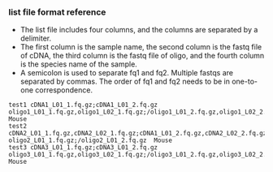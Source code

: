 ### list file format reference

- The list file includes four columns, and the columns are separated by a delimiter.
- The first column is the sample name, the second column is the fastq file of cDNA, the third column is the fastq file of oligo, and the fourth column is the species name of the sample.
- A semicolon is used to separate fq1 and fq2. Multiple fastqs are separated by commas. The order of fq1 and fq2 needs to be in one-to-one correspondence.
```shell
test1 cDNA1_L01_1.fq.gz;cDNA1_L01_2.fq.gz    oligo1_L01_1.fq.gz,oligo1_L02_1.fq.gz;/oligo1_L01_2.fq.gz,oligo1_L02_2.fq.gz Mouse
test2 cDNA2_L01_1.fq.gz,cDNA2_L02_1.fq.gz;cDNA1_L01_2.fq.gz,cDNA2_L02_2.fq.gz   oligo2_L01_1.fq.gz;/oligo2_L01_2.fq.gz  Mouse
test3 cDNA3_L01_1.fq.gz;cDNA3_L01_2.fq.gz    oligo3_L01_1.fq.gz,oligo3_L02_1.fq.gz;/oligo3_L01_2.fq.gz,oligo3_L02_2.fq.gz Mouse
```
